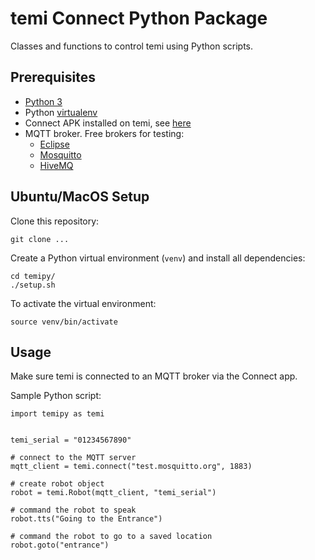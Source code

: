 # temi Connect Python Package
Classes and functions to control temi using Python scripts.


## Prerequisites
* [Python 3](https://www.python.org/downloads/)
* Python [virtualenv](https://virtualenv.pypa.io/en/stable/installation.html)
* Connect APK installed on temi, see [here](https://github.com/hapi-robo/connect)
* MQTT broker. Free brokers for testing:
	* [Eclipse](http://test.mosquitto.org/)
	* [Mosquitto](http://mqtt.eclipse.org)
	* [HiveMQ](http://broker.hivemq.com)


## Ubuntu/MacOS Setup
Clone this repository:
```
git clone ...
```

Create a Python virtual environment (`venv`) and install all dependencies:
```
cd temipy/
./setup.sh
```

To activate the virtual environment:
```
source venv/bin/activate
```


## Usage
Make sure temi is connected to an MQTT broker via the Connect app.

Sample Python script:
```
import temipy as temi


temi_serial = "01234567890"

# connect to the MQTT server
mqtt_client = temi.connect("test.mosquitto.org", 1883)

# create robot object
robot = temi.Robot(mqtt_client, "temi_serial")

# command the robot to speak
robot.tts("Going to the Entrance")

# command the robot to go to a saved location
robot.goto("entrance")
```
